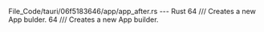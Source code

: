File_Code/tauri/06f5183646/app/app_after.rs --- Rust
64   /// Creates a new App bulder.                                                                                                                           64   /// Creates a new App builder.

